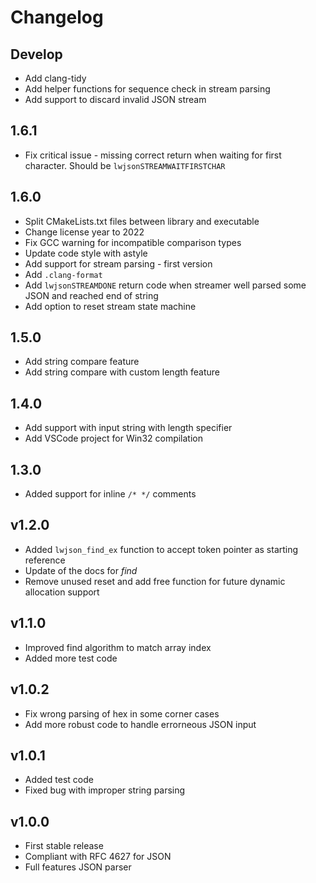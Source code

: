 # Changelog

## Develop

- Add clang-tidy
- Add helper functions for sequence check in stream parsing
- Add support to discard invalid JSON stream

## 1.6.1

- Fix critical issue - missing correct return when waiting for first character. Should be `lwjsonSTREAMWAITFIRSTCHAR`

## 1.6.0

- Split CMakeLists.txt files between library and executable
- Change license year to 2022
- Fix GCC warning for incompatible comparison types
- Update code style with astyle
- Add support for stream parsing - first version
- Add `.clang-format`
- Add `lwjsonSTREAMDONE` return code when streamer well parsed some JSON and reached end of string
- Add option to reset stream state machine

## 1.5.0

- Add string compare feature
- Add string compare with custom length feature

## 1.4.0

- Add support with input string with length specifier
- Add VSCode project for Win32 compilation

## 1.3.0

- Added support for inline `/* */` comments

## v1.2.0

- Added `lwjson_find_ex` function to accept token pointer as starting reference
- Update of the docs for *find*
- Remove unused reset and add free function for future dynamic allocation support

## v1.1.0

- Improved find algorithm to match array index
- Added more test code

## v1.0.2

- Fix wrong parsing of hex in some corner cases
- Add more robust code to handle errorneous JSON input

## v1.0.1

- Added test code
- Fixed bug with improper string parsing

## v1.0.0

- First stable release
- Compliant with RFC 4627 for JSON
- Full features JSON parser
